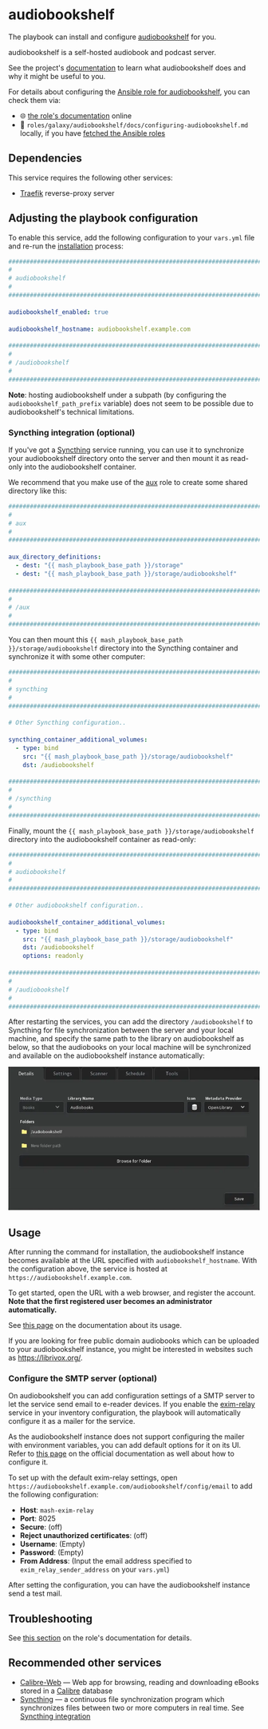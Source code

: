 <!--
SPDX-FileCopyrightText: 2020 - 2024 MDAD project contributors
SPDX-FileCopyrightText: 2020 - 2024 Slavi Pantaleev
SPDX-FileCopyrightText: 2020 Aaron Raimist
SPDX-FileCopyrightText: 2020 Chris van Dijk
SPDX-FileCopyrightText: 2020 Dominik Zajac
SPDX-FileCopyrightText: 2020 Mickaël Cornière
SPDX-FileCopyrightText: 2022 François Darveau
SPDX-FileCopyrightText: 2022 Julian Foad
SPDX-FileCopyrightText: 2022 Warren Bailey
SPDX-FileCopyrightText: 2023 Antonis Christofides
SPDX-FileCopyrightText: 2023 Felix Stupp
SPDX-FileCopyrightText: 2023 Julian-Samuel Gebühr
SPDX-FileCopyrightText: 2023 Pierre 'McFly' Marty
SPDX-FileCopyrightText: 2024 - 2025 Suguru Hirahara

SPDX-License-Identifier: AGPL-3.0-or-later
-->

# audiobookshelf

The playbook can install and configure [audiobookshelf](https://www.audiobookshelf.org) for you.

audiobookshelf is a self-hosted audiobook and podcast server.

See the project's [documentation](https://www.audiobookshelf.org/docs/) to learn what audiobookshelf does and why it might be useful to you.

For details about configuring the [Ansible role for audiobookshelf](https://codeberg.org/acioustick/ansible-role-audiobookshelf), you can check them via:
- 🌐 [the role's documentation](https://codeberg.org/acioustick/ansible-role-audiobookshelf/src/branch/master/docs/configuring-audiobookshelf.md) online
- 📁 `roles/galaxy/audiobookshelf/docs/configuring-audiobookshelf.md` locally, if you have [fetched the Ansible roles](../installing.md)

## Dependencies

This service requires the following other services:

- [Traefik](traefik.md) reverse-proxy server

## Adjusting the playbook configuration

To enable this service, add the following configuration to your `vars.yml` file and re-run the [installation](../installing.md) process:

```yaml
########################################################################
#                                                                      #
# audiobookshelf                                                       #
#                                                                      #
########################################################################

audiobookshelf_enabled: true

audiobookshelf_hostname: audiobookshelf.example.com

########################################################################
#                                                                      #
# /audiobookshelf                                                      #
#                                                                      #
########################################################################
```

**Note**: hosting audiobookshelf under a subpath (by configuring the `audiobookshelf_path_prefix` variable) does not seem to be possible due to audiobookshelf's technical limitations.

### Syncthing integration (optional)

If you've got a [Syncthing](syncthing.md) service running, you can use it to synchronize your audiobookshelf directory onto the server and then mount it as read-only into the audiobookshelf container.

We recommend that you make use of the [aux](auxiliary.md) role to create some shared directory like this:

```yaml
########################################################################
#                                                                      #
# aux                                                                  #
#                                                                      #
########################################################################

aux_directory_definitions:
  - dest: "{{ mash_playbook_base_path }}/storage"
  - dest: "{{ mash_playbook_base_path }}/storage/audiobookshelf"

########################################################################
#                                                                      #
# /aux                                                                 #
#                                                                      #
########################################################################
```

You can then mount this `{{ mash_playbook_base_path }}/storage/audiobookshelf` directory into the Syncthing container and synchronize it with some other computer:

```yaml
########################################################################
#                                                                      #
# syncthing                                                            #
#                                                                      #
########################################################################

# Other Syncthing configuration..

syncthing_container_additional_volumes:
  - type: bind
    src: "{{ mash_playbook_base_path }}/storage/audiobookshelf"
    dst: /audiobookshelf

########################################################################
#                                                                      #
# /syncthing                                                           #
#                                                                      #
########################################################################
```

Finally, mount the `{{ mash_playbook_base_path }}/storage/audiobookshelf` directory into the audiobookshelf container as read-only:

```yaml
########################################################################
#                                                                      #
# audiobookshelf                                                       #
#                                                                      #
########################################################################

# Other audiobookshelf configuration..

audiobookshelf_container_additional_volumes:
  - type: bind
    src: "{{ mash_playbook_base_path }}/storage/audiobookshelf"
    dst: /audiobookshelf
    options: readonly

########################################################################
#                                                                      #
# /audiobookshelf                                                      #
#                                                                      #
########################################################################
```

After restarting the services, you can add the directory `/audiobookshelf` to Syncthing for file synchronization between the server and your local machine, and specify the same path to the library on audiobookshelf as below, so that the audiobooks on your local machine will be synchronized and available on the audiobookshelf instance automatically:

[<img src="../assets/audiobookshelf/library.webp" title="Details tab on the library's configuration" width="600" alt="Details tab on the library's configuration">](../assets/audiobookshelf/library.webp)

## Usage

After running the command for installation, the audiobookshelf instance becomes available at the URL specified with `audiobookshelf_hostname`. With the configuration above, the service is hosted at `https://audiobookshelf.example.com`.

To get started, open the URL with a web browser, and register the account. **Note that the first registered user becomes an administrator automatically.**

See [this page](https://www.audiobookshelf.org/docs/) on the documentation about its usage.

If you are looking for free public domain audiobooks which can be uploaded to your audiobookshelf instance, you might be interested in websites such as <https://librivox.org/>.

### Configure the SMTP server (optional)

On audiobookshelf you can add configuration settings of a SMTP server to let the service send email to e-reader devices. If you enable the [exim-relay](exim-relay.md) service in your inventory configuration, the playbook will automatically configure it as a mailer for the service.

As the audiobookshelf instance does not support configuring the mailer with environment variables, you can add default options for it on its UI. Refer to [this page](https://www.audiobookshelf.org/guides/send_to_ereader/) on the official documentation as well about how to configure it.

To set up with the default exim-relay settings, open `https://audiobookshelf.example.com/audiobookshelf/config/email` to add the following configuration:

- **Host**: `mash-exim-relay`
- **Port**: 8025
- **Secure**: (off)
- **Reject unauthorized certificates**: (off)
- **Username**: (Empty)
- **Password**: (Empty)
- **From Address**: (Input the email address specified to `exim_relay_sender_address` on your `vars.yml`)

After setting the configuration, you can have the audiobookshelf instance send a test mail.

## Troubleshooting

See [this section](https://codeberg.org/acioustick/ansible-role-audiobookshelf/src/branch/master/docs/configuring-audiobookshelf.md#troubleshooting) on the role's documentation for details.

## Recommended other services

- [Calibre-Web](calibre-web.md) — Web app for browsing, reading and downloading eBooks stored in a [Calibre](https://calibre-ebook.com/) database
- [Syncthing](syncthing.md) — a continuous file synchronization program which synchronizes files between two or more computers in real time. See [Syncthing integration](#syncthing-integration)
